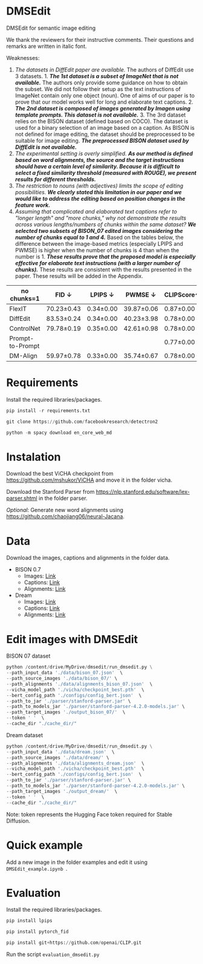# DMSEdit
DMSEdit for semantic image editing


We thank the reviewers for their instructive comments. Their questions and remarks are written in italic font.

Weaknesses: 
1. *The datasets in DiffEdit paper are available.* The authors of DiffEdit use 3 datasets. 1. ***The 1st dataset is a subset of ImageNet that is not available.*** The authors only provide some guidance on how to obtain the subset. We did not follow their setup as the text instructions of ImageNet contain only one object (noun). One of aims of our paper is to prove that our model works well for long and elaborate text captions. 2. ***The 2nd dataset is composed of images generated by Imagen using template prompts. This dataset is not available.*** 3. The 3rd dataset relies on the BISON dataset (defined based on COCO). The dataset is used for a binary selection of an image based on a caption. As BISON is not defined for image editing, the dataset should be preprocessed to be suitable for image editing. ***The preprocessed BISON dataset used by DiffEdit is not available.***
2.  *The experimental setting is overly simplified.* ***As our method is defined based on word alignments, the source and the target instructions should have a certain level of similarity. Because it is difficult to select a fixed similarity threshold (measured with ROUGE), we present results for different thresholds.***
3.  *The restriction to nouns (with adjectives) limits the scope of editing possibilities.* ***We clearly stated this limitation in our paper and we would like to address the editing based on position changes in the feature work.***
4.	*Assuming that complicated and elaborated text captions refer to "longer length" and "more chunks," why not demonstrate the results across various lengths/numbers of chunks within the same dataset?* ***We selected two subsets of BISON_07 edited images considering the number of chunks equal to 1 and 4.*** Based on the tables below, the difference between the image-based metrics (especially LPIPS and PWMSE) is higher when the number of chunks is 4 than when the number is 1. ***These results prove that the proposed model is especially effective for elaborate text instructions (with a larger number of chunks).*** These results are consistent with the results presented in the paper. These results will be added in the Appendix.

|no chunks=1     | FID ↓     |LPIPS ↓	  |PWMSE ↓	  |CLIPScore↑|      
|----------------|-----------|----------|-----------|----------|
|FlexIT          |70.23±0.43 |0.34±0.00 |39.87±0.06 |0.87±0.00 |
|DiffEdit        |83.53±0.24 |0.34±0.00 |40.23±3.98 |0.78±0.00 |
|ControlNet      |79.78±0.19 |0.35±0.00 |42.61±0.98 |0.78±0.00 |
|Prompt-to-Prompt|           |          |           |0.77±0.00 |
|DM-Align        |59.97±0.78 |0.33±0.00 |35.74±0.67 |0.78±0.00 |

# Requirements

Install the required libraries/packages.

```python
pip install -r requirements.txt
```
```python
git clone https://github.com/facebookresearch/detectron2
```
```python
python -m spacy download en_core_web_md
```

# Instalation

Download the best ViCHA checkpoint from https://github.com/mshukor/ViCHA and move it in the folder vicha.

Download the Stanford Parser from https://nlp.stanford.edu/software/lex-parser.shtml in the folder parser.

_Optional_: Generate new word alignments using https://github.com/chaojiang06/neural-Jacana.

# Data

Download the images, captions and alignments in the folder data.
- BISON 0.7
  - Images: [Link](https://drive.google.com/drive/folders/18RKSWSs42q3xq2Y6JHl4_AZKlnvxpJc4?usp=share_link)
  - Captions: [Link](https://drive.google.com/file/d/1mPOeQajLRzHRLS6DYiNUXLJNZjCTE6t4/view?usp=share_link)
  - Alignments: [Link](https://drive.google.com/file/d/1XVJGXNfjmAVapjPTSfr38O6OGJ_qpWOQ/view?usp=share_link)
- Dream
  - Images: [Link](https://drive.google.com/drive/folders/1RazlDU43B26N8HFZxBVYfqmerznZectH?usp=share_link)
  - Captions: [Link](https://drive.google.com/file/d/1fCEWqlJVgxw1ysPLEyMJ1yUCNdWUbOGo/view?usp=share_link)
  - Alignments: [Link](https://drive.google.com/file/d/1doxV4_65gE4RG8nrNZA9fUvTFEZCOJ2-/view?usp=share_link)

# Edit images with DMSEdit

BISON 07 dataset

```python
python /content/drive/MyDrive/dmsedit/run_dmsedit.py \
--path_input_data './data/bison_07.json'  \
--path_source_images './data/bison_07/' \
--path_alignments './data/alignments_bison_07.json'  \
--vicha_model_path './vicha/checkpoint_best.pth'  \
--bert_config_path './configs/config_bert.json'  \
--path_to_jar './parser/stanford-parser.jar' \
--path_to_models_jar './parser/stanford-parser-4.2.0-models.jar' \
--path_target_images './output_bison_07/'  \
--token ' '  \
--cache_dir "./cache_dir/"
```

Dream dataset

```python
python /content/drive/MyDrive/dmsedit/run_dmsedit.py \
--path_input_data './data/dream.json'  \
--path_source_images './data/dream/' \
--path_alignments './data/alignments_dream.json'  \
--vicha_model_path './vicha/checkpoint_best.pth'  \
--bert_config_path './configs/config_bert.json'  \
--path_to_jar './parser/stanford-parser.jar' \
--path_to_models_jar './parser/stanford-parser-4.2.0-models.jar' \
--path_target_images './output_dream/'  \
--token ' '  \
--cache_dir "./cache_dir/"
```
Note: token represents the Hugging Face token required for Stable Diffusion.

# Quick example

Add a new image in the folder examples and edit it using ```DMSEdit_example.ipynb ```.

# Evaluation

Install the required libraries/packages.

```python
pip install lpips
```
```python
pip install pytorch_fid
```
```python
pip install git+https://github.com/openai/CLIP.git
```
Run the script ```evaluation_dmsedit.py```

